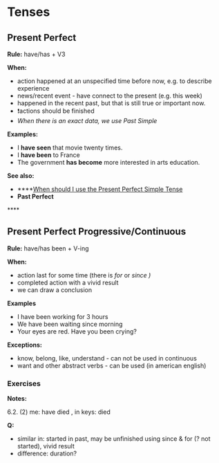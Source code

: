 # Tenses

## Present Perfect

**Rule:** have/has + V3

**When:**

* action happened at an unspecified time before now, e.g. to describe experience
* news/recent event - have connect to the present \(e.g. this week\) 
* happened in the recent past, but that is still true or important now.
* ❗actions should be finished
* _When there is an exact data, we use Past Simple_  

**Examples:**

* I **have seen** that movie twenty times.
* I **have been** to France
* The government **has become** more interested in arts education.

**See also:**

* \*\*\*\*[When should I use the Present Perfect Simple Tense](https://www.perfect-english-grammar.com/present-perfect-use.html) 
* **Past Perfect**

\*\*\*\*

## Present Perfect Progressive/Continuous

**Rule:** have/has been + V-ing

**When:**

* action last for some time \(there is _for_ or _since \)_
* completed action with a vivid result
* we can draw a conclusion

**Examples**

* I have been working for 3 hours
* We have been waiting since morning
* Your eyes are red. Have you been crying?

**Exceptions:**

* know, belong, like, understand - can not be used in continuous 
* want and other abstract verbs - can be used \(in american english\) 

### Exercises

**Notes:**

6.2. \(2\) me: have died , in keys: died

**Q:**

* similar in: started in past, may be unfinished using since & for \(? not started\),  vivid result 
* difference: duration? 

